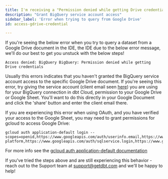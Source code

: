 ```yaml
---
title: I'm receiving a "Permission denied while getting Drive credential" error when trying to query from Google Drive?
description: "Grant BigQuery service account access"
sidebar_label: 'Error when trying to query from Google Drive'
id: access-gdrive-credential

---
```


If you're seeing the below error when you try to query a dataset from a Google Drive document in the IDE,  the IDE due to the below error message, we'll do our best to get you unstuck with the below steps! 

```
Access denied: BigQuery BigQuery: Permission denied while getting Drive credentials
```

Usually this errors indicates that you haven't granted the BigQuery service account access to the specific Google Drive document. If you're seeing this error, try giving the service account (client email seen [here](https://docs.getdbt.com/docs/dbt-cloud/cloud-configuring-dbt-cloud/connecting-your-database#connecting-to-bigquery)) you are using for your BigQuery connection in dbt Cloud, permission to your Google Drive or Google Sheet. You'll want to do this directly in your Google Document and click the 'share' button and enter the client email there. 

If you are experiencing this error when using OAuth, and you have verified your access to the Google Sheet, you may need to grant permissions for gcloud to access Google Drive:

```
gcloud auth application-default login --scopes=openid,https://www.googleapis.com/auth/userinfo.email,https://www.googleapis.com/auth/cloud-platform,https://www.googleapis.com/auth/sqlservice.login,https://www.googleapis.com/auth/drive
```
For more info see the [gcloud auth application-default documentation](https://cloud.google.com/sdk/gcloud/reference/auth/application-default/login)

If you've tried the steps above and are still experiencing this behavior - reach out to the Support team at support@getdbt.com and we'll be happy to help!
